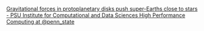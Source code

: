 [Gravitational forces in protoplanetary disks push super-Earths close to stars - PSU Institute for Computational and Data Sciences   High Performance Computing at @penn_state](https://qi.tc/qi/118552)